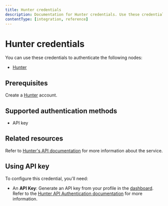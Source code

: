 ```yaml
---
title: Hunter credentials
description: Documentation for Hunter credentials. Use these credentials to authenticate Hunter in n8n, a workflow automation platform.
contentType: [integration, reference]
---
```


# Hunter credentials

You can use these credentials to authenticate the following nodes:

- [Hunter](/integrations/builtin/app-nodes/n8n-nodes-base.hunter.md)

## Prerequisites

Create a [Hunter](https://www.hunter.io/) account.

## Supported authentication methods

- API key

## Related resources

Refer to [Hunter's API documentation](https://hunter.io/api-documentation/v2) for more information about the service.

## Using API key

To configure this credential, you'll need:

- An **API Key**: Generate an API key from your profile in the [dashboard](https://hunter.io/api-keys). Refer to the [Hunter API Authentication documentation](https://hunter.io/api-documentation/v2#authentication) for more information.

